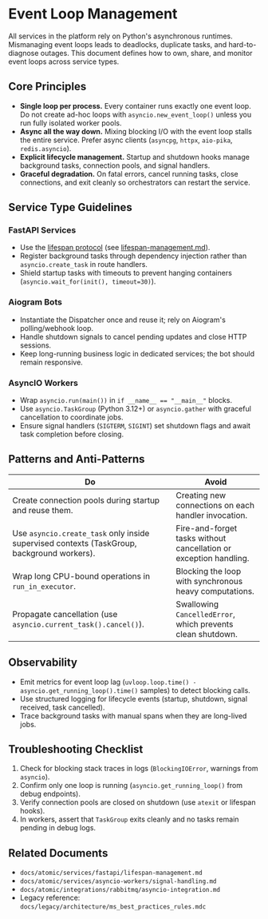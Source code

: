 # Event Loop Management

All services in the platform rely on Python's asynchronous runtimes. Mismanaging event loops leads to deadlocks, duplicate tasks, and hard-to-diagnose outages. This document defines how to own, share, and monitor event loops across service types.

## Core Principles

- **Single loop per process.** Every container runs exactly one event loop. Do not create ad-hoc loops with `asyncio.new_event_loop()` unless you run fully isolated worker pools.
- **Async all the way down.** Mixing blocking I/O with the event loop stalls the entire service. Prefer async clients (`asyncpg`, `httpx`, `aio-pika`, `redis.asyncio`).
- **Explicit lifecycle management.** Startup and shutdown hooks manage background tasks, connection pools, and signal handlers.
- **Graceful degradation.** On fatal errors, cancel running tasks, close connections, and exit cleanly so orchestrators can restart the service.

## Service Type Guidelines

### FastAPI Services

- Use the [lifespan protocol](https://fastapi.tiangolo.com/advanced/events/) (see [lifespan-management.md](../services/fastapi/lifespan-management.md)).
- Register background tasks through dependency injection rather than `asyncio.create_task` in route handlers.
- Shield startup tasks with timeouts to prevent hanging containers (`asyncio.wait_for(init(), timeout=30)`).

### Aiogram Bots

- Instantiate the Dispatcher once and reuse it; rely on Aiogram's polling/webhook loop.
- Handle shutdown signals to cancel pending updates and close HTTP sessions.
- Keep long-running business logic in dedicated services; the bot should remain responsive.

### AsyncIO Workers

- Wrap `asyncio.run(main())` in `if __name__ == "__main__"` blocks.
- Use `asyncio.TaskGroup` (Python 3.12+) or `asyncio.gather` with graceful cancellation to coordinate jobs.
- Ensure signal handlers (`SIGTERM`, `SIGINT`) set shutdown flags and await task completion before closing.

## Patterns and Anti-Patterns

| Do | Avoid |
|----|-------|
| Create connection pools during startup and reuse them. | Creating new connections on each handler invocation. |
| Use `asyncio.create_task` only inside supervised contexts (TaskGroup, background workers). | Fire-and-forget tasks without cancellation or exception handling. |
| Wrap long CPU-bound operations in `run_in_executor`. | Blocking the loop with synchronous heavy computations. |
| Propagate cancellation (use `asyncio.current_task().cancel()`). | Swallowing `CancelledError`, which prevents clean shutdown. |

## Observability

- Emit metrics for event loop lag (`uvloop.loop.time() - asyncio.get_running_loop().time()` samples) to detect blocking calls.
- Use structured logging for lifecycle events (startup, shutdown, signal received, task cancelled).
- Trace background tasks with manual spans when they are long-lived jobs.

## Troubleshooting Checklist

1. Check for blocking stack traces in logs (`BlockingIOError`, warnings from `asyncio`).
2. Confirm only one loop is running (`asyncio.get_running_loop()` from debug endpoints).
3. Verify connection pools are closed on shutdown (use `atexit` or lifespan hooks).
4. In workers, assert that `TaskGroup` exits cleanly and no tasks remain pending in debug logs.

## Related Documents

- `docs/atomic/services/fastapi/lifespan-management.md`
- `docs/atomic/services/asyncio-workers/signal-handling.md`
- `docs/atomic/integrations/rabbitmq/asyncio-integration.md`
- Legacy reference: `docs/legacy/architecture/ms_best_practices_rules.mdc`
